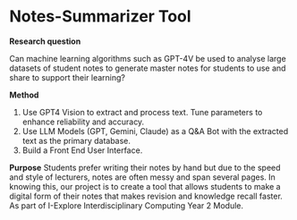 # Notes-Summarizer Tool

**Research question**

Can machine learning algorithms such as GPT-4V be used to analyse large datasets of student notes to generate master notes for students to use and share to support their learning? 

**Method**
1) Use GPT4 Vision to extract and process text. Tune parameters to enhance reliability and accuracy.
2) Use LLM Models (GPT, Gemini, Claude) as a Q&A Bot with the extracted text as the primary database.
3) Build a Front End User Interface.

**Purpose**
Students prefer writing their notes by hand but due to the speed and style of lecturers, notes are often messy and span several pages. In knowing this, our project is to create a tool that allows students to make a digital form of their notes that makes revision and knowledge recall faster.
As part of I-Explore Interdisciplinary Computing Year 2 Module.
